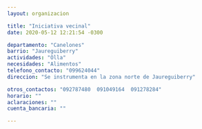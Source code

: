 ```yaml
---
layout: organizacion

title: "Iniciativa vecinal"
date: 2020-05-12 12:21:54 -0300

departamento: "Canelones"
barrio: "Jaureguiberry"
actividades: "Olla"
necesidades: "Alimentos"
telefono_contacto: "099624044"
direccion: "Se instrumenta en la zona norte de Jaureguiberry"

otros_contactos: "092787480  091049164  091278284"
horario: ""
aclaraciones: ""
cuenta_bancaria: ""

---
```

